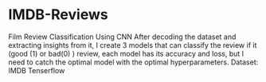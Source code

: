 # IMDB-Reviews
Film Review Classification Using CNN After decoding the dataset and extracting insights from it, I create 3 models that can classify the review if it (good (1) or bad(0) ) review, each model has its accuracy and loss, but I need to catch the optimal model with the optimal hyperparameters. Dataset: IMDB Tenserflow
